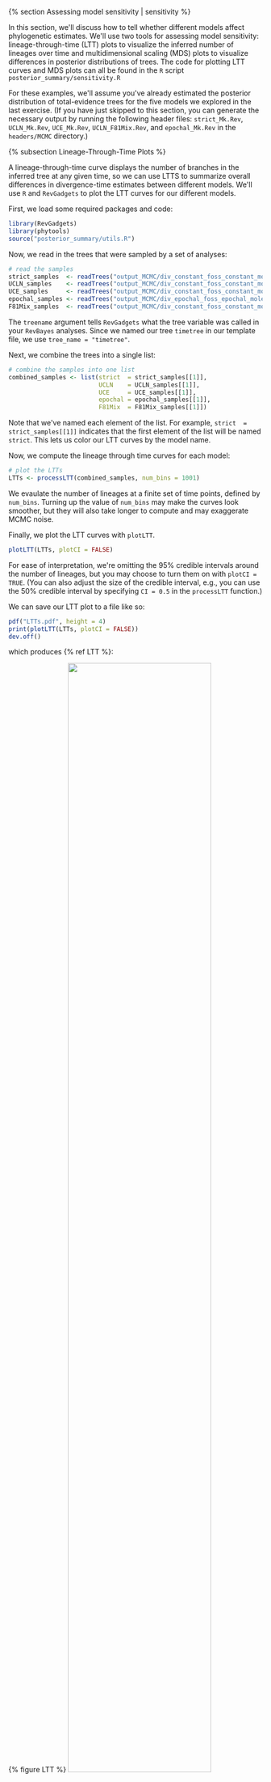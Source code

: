 {% section Assessing model sensitivity | sensitivity %}

In this section, we'll discuss how to tell whether different models affect phylogenetic estimates.
We'll use two tools for assessing model sensitivity: lineage-through-time (LTT) plots to visualize the inferred number of lineages over time and multidimensional scaling (MDS) plots to visualize differences in posterior distributions of trees.
The code for plotting LTT curves and MDS plots can all be found in the `R` script `posterior_summary/sensitivity.R`

For these examples, we'll assume you've already estimated the posterior distribution of total-evidence trees for the five models we explored in the last exercise.
(If you have just skipped to this section, you can generate the necessary output by running the following header files: `strict_Mk.Rev`, `UCLN_Mk.Rev`, `UCE_Mk.Rev`, `UCLN_F81Mix.Rev`, and `epochal_Mk.Rev` in the `headers/MCMC` directory.)

{% subsection Lineage-Through-Time Plots %}

A lineage-through-time curve displays the number of branches in the inferred tree at any given time, so we can use LTTS to summarize overall differences in divergence-time estimates between different models.
We'll use `R` and `RevGadgets` to plot the LTT curves for our different models.

First, we load some required packages and code:
```R
library(RevGadgets)
library(phytools)
source("posterior_summary/utils.R")
```

Now, we read in the trees that were sampled by a set of analyses:
```R
# read the samples
strict_samples  <- readTrees("output_MCMC/div_constant_foss_constant_moleclock_strict_moleQ_HKY_morphclock_linked_morphQ_Mk_MCMC/tree.trees", tree_name = "timetree")
UCLN_samples    <- readTrees("output_MCMC/div_constant_foss_constant_moleclock_UCLN_moleQ_HKY_morphclock_linked_morphQ_Mk_MCMC/tree.trees", tree_name = "timetree")
UCE_samples     <- readTrees("output_MCMC/div_constant_foss_constant_moleclock_UCE_moleQ_HKY_morphclock_linked_morphQ_Mk_MCMC/tree.trees", tree_name = "timetree")
epochal_samples <- readTrees("output_MCMC/div_epochal_foss_epochal_moleclock_UCLN_moleQ_HKY_morphclock_linked_morphQ_Mk_MCMC/tree.trees", tree_name = "timetree")
F81Mix_samples  <- readTrees("output_MCMC/div_constant_foss_constant_moleclock_UCLN_moleQ_HKY_morphclock_linked_morphQ_F81Mix_MCMC/tree.trees", tree_name = "timetree")
```
The `treename` argument tells `RevGadgets` what the tree variable was called in your `RevBayes` analyses.
Since we named our tree `timetree` in our template file, we use `tree_name = "timetree"`.

Next, we combine the trees into a single list:
```R
# combine the samples into one list
combined_samples <- list(strict  = strict_samples[[1]],
                         UCLN    = UCLN_samples[[1]],
                         UCE     = UCE_samples[[1]],
                         epochal = epochal_samples[[1]],
                         F81Mix  = F81Mix_samples[[1]])
```
Note that we've named each element of the list.
For example, `strict  = strict_samples[[1]]` indicates that the first element of the list will be named `strict`.
This lets us color our LTT curves by the model name.

Now, we compute the lineage through time curves for each model:
```R
# plot the LTTs
LTTs <- processLTT(combined_samples, num_bins = 1001)
```
We evaulate the number of lineages at a finite set of time points, defined by `num_bins`.
Turning up the value of `num_bins` may make the curves look smoother, but they will also take longer to compute and may exaggerate MCMC noise.

Finally, we plot the LTT curves with `plotLTT`.
```R
plotLTT(LTTs, plotCI = FALSE)
```
For ease of interpretation, we're omitting the 95% credible intervals around the number of lineages, but you may choose to turn them on with `plotCI = TRUE`.
(You can also adjust the size of the credible interval, e.g., you can use the 50% credible interval by specifying `CI = 0.5` in the `processLTT` function.)

We can save our LTT plot to a file like so:
```R
pdf("LTTs.pdf", height = 4)
print(plotLTT(LTTs, plotCI = FALSE))
dev.off()
```
which produces {% ref LTT %}:

{% figure LTT %}
<img src="files/figures/LTTs.png" width="75%" height="75%" />
{% figcaption %}
**Lineage-through-time curves for the five models we used.** The strict clock model appears to imply a quite different diversity trajectory, in particular, it predicts more species appeared earlier.
The effect of the remaining models appears to depend on time: the UCE and epochal models predict a smaller number of species in the earlier part of the history; the epochal model predicts the largest number of lineages at the end of the Pennsylvanian; and the UCE model predicts more recent divergence times near the present.
{% endfigcaption %}
{% endfigure %}

{% subsection Multidimensional Scaling Plots %}

The lineage-through-time curves lose some information, both because we just examined the posterior average number of lineages (at least in the above example; in principle we can also plot the LTT credible intervals), and because it obscured tree topology and branch lengths.

We can use multidimensional scaling (MDS) of tree-distance metrics to compare the tree topologies and branch lengths inferred under these models (see {% citet Hillis2005 Huang2016 %}).
This involves computing a "distance" between each pair of trees within and between the posterior distributions of trees for each model.
MDS then projects these pairwise distances into a lower dimensional---and therefore easier to visualize---representation of tree space.

Two convenient distance metrics are the Robinson-Foulds distance {% cite Robinson1981 %}, which measures the topological distance between two trees, and the Kühner-Felsenstein distance {% cite Kuhner1994 %}, which incorporates both topology and branch lengths.

We'll be using the `R` package `phangorn` {% cite Schliep2011 %} to compute the distances, and `RevGadgets` to create the plots.
We'll start by reading in the data (you don't have to repeat this step if you've already read in the trees to make LTT plots, above):
```R
# read the samples
strict_samples  <- readTrees("output_MCMC/div_constant_foss_constant_moleclock_strict_moleQ_HKY_morphclock_linked_morphQ_Mk_MCMC/tree.trees", tree_name = "timetree")
UCLN_samples    <- readTrees("output_MCMC/div_constant_foss_constant_moleclock_UCLN_moleQ_HKY_morphclock_linked_morphQ_Mk_MCMC/tree.trees", tree_name = "timetree")
UCE_samples     <- readTrees("output_MCMC/div_constant_foss_constant_moleclock_UCE_moleQ_HKY_morphclock_linked_morphQ_Mk_MCMC/tree.trees", tree_name = "timetree")
epochal_samples <- readTrees("output_MCMC/div_epochal_foss_epochal_moleclock_UCLN_moleQ_HKY_morphclock_linked_morphQ_Mk_MCMC/tree.trees", tree_name = "timetree")
F81Mix_samples  <- readTrees("output_MCMC/div_constant_foss_constant_moleclock_UCLN_moleQ_HKY_morphclock_linked_morphQ_F81Mix_MCMC/tree.trees", tree_name = "timetree")
```

Again, we combine the tree samples into a single named list:
```R
# combine the samples into one list
combined_samples <- list(strict  = strict_samples[[1]],
                         UCLN    = UCLN_samples[[1]],
                         UCE     = UCE_samples[[1]],
                         epochal = epochal_samples[[1]],
                         F81Mix  = F81Mix_samples[[1]])
```

Now we call the `processMDS` function with the argument `type = "RF"` to compute RF distances:
```R
# make the RF MDS plots
RF_MDS <- processMDS(combined_samples, n = 100, type = "RF")
```
The argument `n` determines how many trees to use from each posterior distribution.
In this case, we're using 100 trees from each of five analyses, so there will be a total of 500 trees.
Keep in mind that we have to compute the distance for each _pair_ of trees, so the total number of distances grows quickly as `n` increases.
Large values of `n` will provide better representations of tree space, but will also take a potentially very long time to compute!
Be wary of increasing `n` too much.

We then create the MDS plot:
```R
# plot the RF MDS
RF_plot <- plotMDS(RF_MDS)

# save the plot
pdf("figures/mds_RF.pdf")
print(RF_plot)
dev.off()
```

which produces {% ref RF_MDS %}

{% figure RF_MDS %}
<img src="files/figures/mds_RF.png" width="50%" height="50%" />
{% figcaption %}
**Multidimensional scaling of tree space sampled by different models using the Robinson-Foulds distance.**
The RF metric measures the topological distance between pairs of trees, so this MDS plot represents how different inferred tree topologies are among different models.
The strict clock model in particular appears to be sampling tree topologies in only a subset of the tree space explored by other models.
{% endfigcaption %}
{% endfigure %}

We can produce an MDS plot of Kühner-Felsenstein distance likewise:
```R
# make the KF MDS plots
KF_MDS <- processMDS(combined_samples, n = 100, type = "KF")

# plot the KF MDS
KF_plot <- plotMDS(KF_MDS)

# save the plot
pdf("figures/mds_KF.pdf")
print(KF_plot)
dev.off()
```
which produces {% ref KF_MDS %}

{% figure KF_MDS %}
<img src="files/figures/mds_KF.png" width="50%" height="50%" />
{% figcaption %}
**Multidimensional scaling of tree space sampled by different models using the Kühner-Felsenstein distance.**
The KF metric incorporates both tree topology and branch lengths.
Because this MDS plot looks very similar to the MDS plot for RF distances ({% ref RF_MDS %}; note that the directions of the axes are arbitrary, so rotations don't matter), we might conclude that the main differences between these models are in the inferred tree topologies.
(Of course, we don't expect this to be a general result, just a feature of the example dataset!)
{% endfigcaption %}
{% endfigure %}
